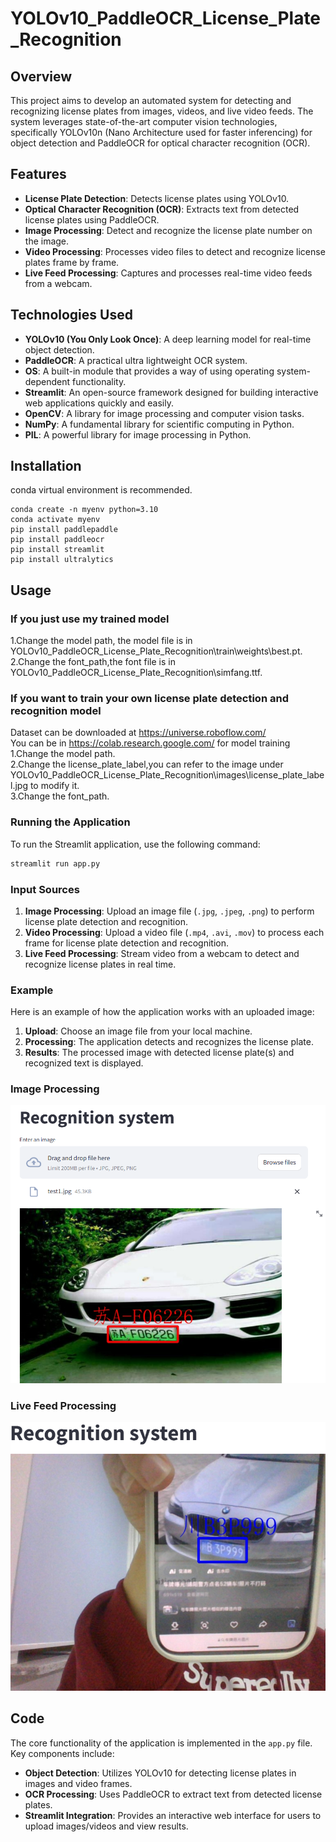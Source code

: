 # YOLOv10_PaddleOCR_License_Plate_Recognition 

## Overview

This project aims to develop an automated system for detecting and recognizing license plates from images, videos, and live video feeds. The system leverages state-of-the-art computer vision technologies, specifically YOLOv10n (Nano Architecture used for faster inferencing) for object detection and PaddleOCR for optical character recognition (OCR). 

## Features

- **License Plate Detection**:  Detects license plates using YOLOv10.
- **Optical Character Recognition (OCR)**:  Extracts text from detected license plates using PaddleOCR.
- **Image Processing**:  Detect and recognize the license plate number on the image.
- **Video Processing**:  Processes video files to detect and recognize license plates frame by frame.
- **Live Feed Processing**:  Captures and processes real-time video feeds from a webcam.

## Technologies Used

- **YOLOv10 (You Only Look Once)**:  A deep learning model for real-time object detection.
- **PaddleOCR**:  A practical ultra lightweight OCR system.
- **OS**: A built-in module that provides a way of using operating system-dependent functionality.
- **Streamlit**:  An open-source framework designed for building interactive web applications quickly and easily. 
- **OpenCV**:  A library for image processing and computer vision tasks.
- **NumPy**:  A fundamental library for scientific computing in Python.
- **PIL**: A powerful library for image processing in Python.

## Installation

conda virtual environment is recommended. 
```
conda create -n myenv python=3.10
conda activate myenv
pip install paddlepaddle
pip install paddleocr
pip install streamlit
pip install ultralytics
```

## Usage

### If you just use my trained model

1.Change the model path, the model file is in YOLOv10_PaddleOCR_License_Plate_Recognition\train\weights\best.pt.
2.Change the font_path,the font file is in YOLOv10_PaddleOCR_License_Plate_Recognition\simfang.ttf.

### If you want to train your own license plate detection and recognition model

Dataset can be downloaded at https://universe.roboflow.com/  
You can be in https://colab.research.google.com/ for model training  
1.Change the model path.    
2.Change the license_plate_label,you can refer to the image under YOLOv10_PaddleOCR_License_Plate_Recognition\images\license_plate_label.jpg to modify it.   
3.Change the font_path.  

### Running the Application

To run the Streamlit application, use the following command:

```bash
streamlit run app.py
```

### Input Sources

1. **Image Processing**: Upload an image file (`.jpg`, `.jpeg`, `.png`) to perform license plate detection and recognition.
2. **Video Processing**: Upload a video file (`.mp4`, `.avi`, `.mov`) to process each frame for license plate detection and recognition.
3. **Live Feed Processing**: Stream video from a webcam to detect and recognize license plates in real time.

### Example

Here is an example of how the application works with an uploaded image:

1. **Upload**: Choose an image file from your local machine.
2. **Processing**: The application detects and recognizes the license plate.
3. **Results**: The processed image with detected license plate(s) and recognized text is displayed.

### Image Processing

![LP-output](https://github.com/2219323130/YOLOv10_PaddleOCR_License_Plate_Recognition/blob/main/images/output_image_processing.jpg)

### Live Feed Processing

![LP-output](https://github.com/2219323130/YOLOv10_PaddleOCR_License_Plate_Recognition/blob/main/images/output_live_feed_processing.jpg)

## Code

The core functionality of the application is implemented in the `app.py` file. Key components include:

- **Object Detection**: Utilizes YOLOv10 for detecting license plates in images and video frames.
- **OCR Processing**: Uses PaddleOCR to extract text from detected license plates.
- **Streamlit Integration**: Provides an interactive web interface for users to upload images/videos and view results.
